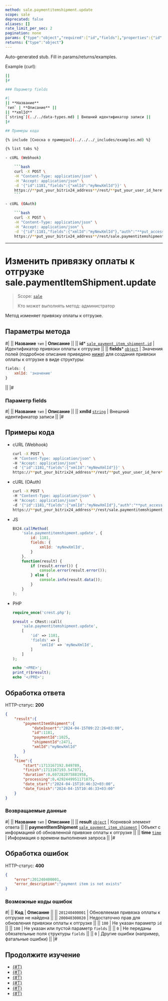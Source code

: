 ```yaml
---
method: sale.paymentitemshipment.update
scope: sale
deprecated: false
aliases: []
rate_limit_per_sec: 2
pagination: none
params: {"type":"object","required":["id","fields"],"properties":{"id":{"type":"integer"},"fields":{"type":"object"}}}
returns: {"type":"object"}
---
```


Auto-generated stub. Fill in params/returns/examples.

Example (curl):

```bash
||
|#

### Параметр fields

#|
|| **Название**
`тип` | **Описание** ||
|| **xmlId**
[`string`](../../data-types.md) | Внешний идентификатор записи ||
|#

## Примеры кода

{% include [Сноска о примерах](../../../_includes/examples.md) %}

{% list tabs %}

- cURL (Webhook)

    ```bash
    curl -X POST \
    -H "Content-Type: application/json" \
    -H "Accept: application/json" \
    -d '{"id":1181,"fields":{"xmlId":"myNewXmlId"}}' \
    https://**put_your_bitrix24_address**/rest/**put_your_user_id_here**/**put_your_webbhook_here**/sale.paymentitemshipment.update
    ```

- cURL (OAuth)

    ```bash
    curl -X POST \
    -H "Content-Type: application/json" \
    -H "Accept: application/json" \
    -d '{"id":1181,"fields":{"xmlId":"myNewXmlId"},"auth":"**put_access_token_here**"}' \
    https://**put_your_bitrix24_address**/rest/sale.paymentitemshipment.update
```

---

# Изменить привязку оплаты к отгрузке sale.paymentItemShipment.update

> Scope: [`sale`](../../scopes/permissions.md)
>
> Кто может выполнять метод: администратор

Метод изменяет привязку оплаты к отгрузке.

## Параметры метода



#|
|| **Название**
`тип` | **Описание** ||
|| **id***
[`sale_payment_item_shipment.id`](../data-types.md) | Идентификатор привязки оплаты к отгрузке ||
|| **fields***
[`object`](../../data-types.md) | Значения полей (подробное описание приведено [ниже](#parametr-fields)) для создания привязки оплаты к отгрузке в виде структуры:

```js
fields: {
    xmlId: 'значение'
}
```

||
|#

### Параметр fields

#|
|| **Название**
`тип` | **Описание** ||
|| **xmlId**
[`string`](../../data-types.md) | Внешний идентификатор записи ||
|#

## Примеры кода





- cURL (Webhook)

    ```bash
    curl -X POST \
    -H "Content-Type: application/json" \
    -H "Accept: application/json" \
    -d '{"id":1181,"fields":{"xmlId":"myNewXmlId"}}' \
    https://**put_your_bitrix24_address**/rest/**put_your_user_id_here**/**put_your_webbhook_here**/sale.paymentitemshipment.update
    ```

- cURL (OAuth)

    ```bash
    curl -X POST \
    -H "Content-Type: application/json" \
    -H "Accept: application/json" \
    -d '{"id":1181,"fields":{"xmlId":"myNewXmlId"},"auth":"**put_access_token_here**"}' \
    https://**put_your_bitrix24_address**/rest/sale.paymentitemshipment.update
    ```

- JS

    ```js
    BX24.callMethod(
        'sale.paymentitemshipment.update', {
            id: 1181,
            fields: {
                xmlId: 'myNewXmlId',
            }
        },
        function(result) {
            if (result.error()) {
                console.error(result.error());
            } else {
                console.info(result.data());
            }
        }
    );
    ```

- PHP

    ```php
    require_once('crest.php');

    $result = CRest::call(
        'sale.paymentitemshipment.update',
        [
            'id' => 1181,
            'fields' => [
                'xmlId' => 'myNewXmlId',
            ]
        ]
    );

    echo '<PRE>';
    print_r($result);
    echo '</PRE>';
    ```



## Обработка ответа

HTTP-статус: **200**

```json
{
    "result":{
        "paymentItemShipment":{
            "dateInsert":"2024-04-15T09:22:26+03:00",
            "id":1181,
            "paymentId":1025,
            "shipmentId":2471,
            "xmlId":"myNewXmlId"
        }
    },
    "time":{
        "start":1713167192.849789,
        "finish":1713167193.547071,
        "duration":0.697282075881958,
        "processing":0.4292449951171875,
        "date_start":"2024-04-15T10:46:32+03:00",
        "date_finish":"2024-04-15T10:46:33+03:00"
    }
}
```

### Возвращаемые данные

#|
|| **Название**
`тип` | **Описание** ||
|| **result**
[`object`](../../data-types.md) | Корневой элемент ответа ||
|| **paymentItemShipment**
[`sale_payment_item_shipment`](../data-types.md) | Объект с информацией об обновленной привязке оплаты к отгрузке ||
|| **time**
[`time`](../../data-types.md) | Информация о времени выполнения запроса ||
|#

## Обработка ошибок

HTTP-статус: **400**

```json
{
    "error":201240400001,
    "error_description":"payment item is not exists"
}
```



### Возможные коды ошибок

#|
|| **Код** | **Описание** ||
|| `201240400001` | Обновляемая привязка оплаты к отгрузке не найдена ||
|| `200040300020` | Недостаточно прав для обновления привязки оплаты к отгрузке ||
|| `100` | Не указан параметр `id` ||
|| `100` | Не указан или пустой параметр `fields` ||
|| `0` | Не переданы обязательные поля структуры `fields` ||
|| `0` | Другие ошибки (например, фатальные ошибки) ||
|#



## Продолжите изучение 

- [{#T}](./index.md)
- [{#T}](./sale-payment-item-shipment-add.md)
- [{#T}](./sale-payment-item-shipment-get.md)
- [{#T}](./sale-payment-item-shipment-list.md)
- [{#T}](./sale-payment-item-shipment-delete.md)
- [{#T}](./sale-payment-item-shipment-get-fields.md)

